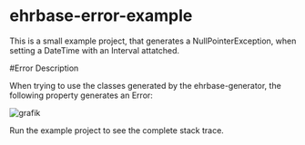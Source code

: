 # ehrbase-error-example
This is a small example project, that generates a NullPointerException, when setting a DateTime with an Interval attatched. 

#Error Description

When trying to use the classes generated by the ehrbase-generator, the following property generates an Error: 

![grafik](https://user-images.githubusercontent.com/90384840/153385460-c5f5b34c-e303-425a-ae2c-01c5ac057c40.png)

Run the example project to see the complete stack trace. 
